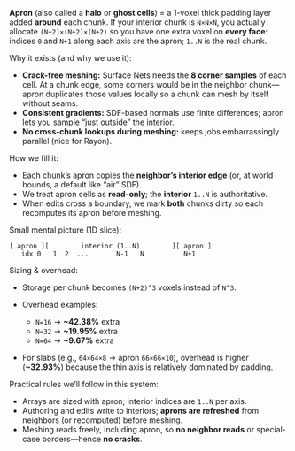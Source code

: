**Apron** (also called a **halo** or **ghost cells**) = a 1-voxel thick padding layer added **around** each chunk.
If your interior chunk is `N×N×N`, you actually allocate `(N+2)×(N+2)×(N+2)` so you have one extra voxel on **every face**: indices `0` and `N+1` along each axis are the apron; `1..N` is the real chunk.

Why it exists (and why we use it):

* **Crack-free meshing:** Surface Nets needs the **8 corner samples** of each cell. At a chunk edge, some corners would be in the neighbor chunk—apron duplicates those values locally so a chunk can mesh by itself without seams.
* **Consistent gradients:** SDF-based normals use finite differences; apron lets you sample “just outside” the interior.
* **No cross-chunk lookups during meshing:** keeps jobs embarrassingly parallel (nice for Rayon).

How we fill it:

* Each chunk’s apron copies the **neighbor’s interior edge** (or, at world bounds, a default like “air” SDF).
* We treat apron cells as **read-only**; the **interior** `1..N` is authoritative.
* When edits cross a boundary, we mark **both** chunks dirty so each recomputes its apron before meshing.

Small mental picture (1D slice):

```
[ apron ][        interior (1..N)        ][ apron ]
   idx 0   1  2  ...       N-1   N          N+1
```

Sizing & overhead:

* Storage per chunk becomes `(N+2)^3` voxels instead of `N^3`.
* Overhead examples:

  * `N=16`  → **\~42.38%** extra
  * `N=32`  → **\~19.95%** extra
  * `N=64`  → **\~9.67%** extra
* For slabs (e.g., `64×64×8` → apron `66×66×10`), overhead is higher (**\~32.93%**) because the thin axis is relatively dominated by padding.

Practical rules we’ll follow in this system:

* Arrays are sized with apron; interior indices are `1..N` per axis.
* Authoring and edits write to interiors; **aprons are refreshed** from neighbors (or recomputed) before meshing.
* Meshing reads freely, including apron, so **no neighbor reads** or special-case borders—hence **no cracks**.
